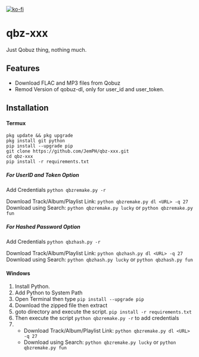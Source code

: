 [![ko-fi](https://ko-fi.com/img/githubbutton_sm.svg)](https://ko-fi.com/O4O3D65S3)
# qbz-xxx
Just Qobuz thing, nothing much.

## Features
* Download FLAC and MP3 files from Qobuz
* Remod Version of qobuz-dl, only for user_id and user_token.

## Installation
#### Termux

`pkg update && pkg upgrade`<br>
`pkg install git python`<br>
`pip install --upgrade pip`<br>
`git clone https://github.com/JemPH/qbz-xxx.git`<br>
`cd qbz-xxx`<br>
`pip install -r requirements.txt`<br>


##### For UserID and Token Option<br>
Add Credentials `python qbzremake.py -r`<br>

Download Track/Album/Playlist Link: `python qbzremake.py dl <URL> -q 27`<br>
Download using Search: `python qbzremake.py lucky` or `python qbzremake.py fun`<br>

##### For Hashed Password Option<br>
Add Credentials `python qbzhash.py -r`<br>

Download Track/Album/Playlist Link: `python qbzhash.py dl <URL> -q 27`<br>
Download using Search: `python qbzhash.py lucky` or `python qbzhash.py fun`<br>

#### Windows
1. Install Python.
2. Add Python to System Path
3. Open Terminal then type `pip install --upgrade pip`
4. Download the zipped file then extract
5. goto directory and execute the script. `pip install -r requirements.txt`
6. Then execute the script `python qbzremake.py -r` to add credentials
7. * Download Track/Album/Playlist Link: `python qbzremake.py dl <URL> -q 27`
   * Download using Search: `python qbzremake.py lucky` or `python qbzremake.py fun`
